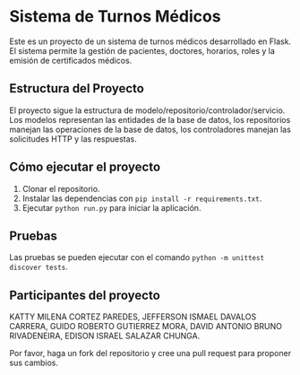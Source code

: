 # Sistema de Turnos Médicos

Este es un proyecto de un sistema de turnos médicos desarrollado en Flask. El sistema permite la gestión de pacientes, doctores, horarios, roles y la emisión de certificados médicos.

## Estructura del Proyecto

El proyecto sigue la estructura de modelo/repositorio/controlador/servicio. Los modelos representan las entidades de la base de datos, los repositorios manejan las operaciones de la base de datos, los controladores manejan las solicitudes HTTP y las respuestas.

## Cómo ejecutar el proyecto

1. Clonar el repositorio.
2. Instalar las dependencias con `pip install -r requirements.txt`.
3. Ejecutar `python run.py` para iniciar la aplicación.

## Pruebas

Las pruebas se pueden ejecutar con el comando `python -m unittest discover tests`.

## Participantes del proyecto

KATTY MILENA CORTEZ PAREDES,
JEFFERSON ISMAEL DAVALOS CARRERA,
GUIDO ROBERTO GUTIERREZ MORA,
DAVID ANTONIO BRUNO RIVADENEIRA,
EDISON ISRAEL SALAZAR CHUNGA.

 Por favor, haga un fork del repositorio y cree una pull request para proponer sus cambios.
